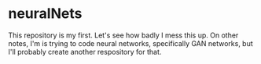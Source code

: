 # neuralNets

This repository is my first. Let's see how badly I mess this up. 
On other notes, I'm is trying to code neural networks, specifically
GAN networks, but I'll probably create another respository for that. 
